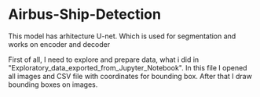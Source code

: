# Airbus-Ship-Detection
This model has arhitecture U-net. Which is used for segmentation and works on encoder and decoder


First of all, I need to explore and prepare data, what i did in "Exploratory_data_exported_from_Jupyter_Notebook". In this file I opened all images and CSV file with coordinates for bounding box. After that I draw bounding boxes on images.

